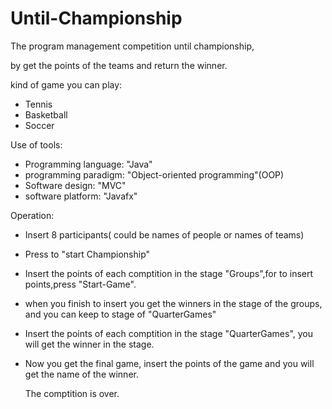 # Until-Championship
The program management competition until championship,

by get the points of the teams and return the winner.

kind of game you can play:
* Tennis
* Basketball
* Soccer

Use of tools:
* Programming language: "Java"
* programming paradigm: "Object-oriented programming"(OOP)
* Software design: "MVC"
* software platform: "Javafx"

Operation:
* Insert 8 participants( could be names of people or names of teams)
* Press to "start Championship"
* Insert the points of each comptition in the stage "Groups",for to insert points,press "Start-Game".
* when you finish to insert you get the winners in the stage of the groups, and you can keep to stage of "QuarterGames"
* Insert the points of each comptition in the stage "QuarterGames", you will get the winner in the stage.
* Now you get the final game, insert the points of the game and you will get the name of the winner.

  The comptition is over.
